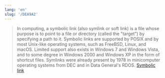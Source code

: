 ```yaml
---
lang: 'en'
slug: '/DEA9A2'
---
```


> In computing, a symbolic link (also symlink or soft link) is a file whose purpose is to point to a file or directory (called the "target") by specifying a path to it. Symbolic links are supported by POSIX and by most Unix-like operating systems, such as FreeBSD, Linux, and macOS. Limited support also exists in Windows 7 and Windows Vista, and to some degree in Windows 2000 and Windows XP in the form of shortcut files. Symlinks were already present by 1978 in minicomputer operating systems from DEC and in Data General's RDOS. [Symbolic link](https://en.wikipedia.org/wiki/Symbolic_link)
